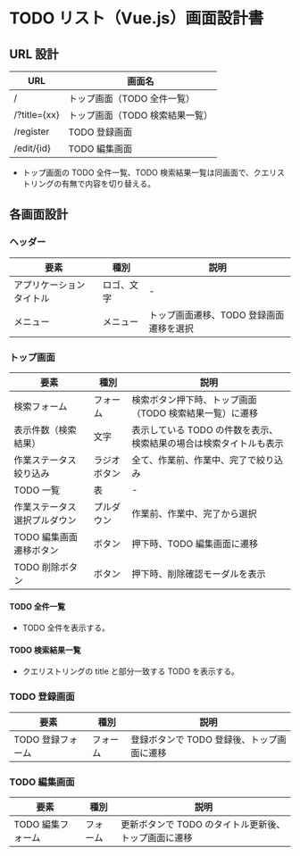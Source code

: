 # TODO リスト（Vue.js）画面設計書

## URL 設計

| URL          | 画面名                          |
| ------------ | ------------------------------- |
| /            | トップ画面（TODO 全件一覧）     |
| /?title={xx} | トップ画面（TODO 検索結果一覧） |
| /register    | TODO 登録画面                   |
| /edit/{id}   | TODO 編集画面                   |

- トップ画面の TODO 全件一覧、TODO 検索結果一覧は同画面で、クエリストリングの有無で内容を切り替える。

## 各画面設計

### ヘッダー

| 要素                     | 種別       | 説明                                    |
| ------------------------ | ---------- | --------------------------------------- |
| アプリケーションタイトル | ロゴ、文字 | -                                       |
| メニュー                 | メニュー   | トップ画面遷移、TODO 登録画面遷移を選択 |

### トップ画面

| 要素                         | 種別         | 説明                                                               |
| ---------------------------- | ------------ | ------------------------------------------------------------------ |
| 検索フォーム                 | フォーム     | 検索ボタン押下時、トップ画面（TODO 検索結果一覧）に遷移            |
| 表示件数（検索結果）         | 文字         | 表示している TODO の件数を表示、検索結果の場合は検索タイトルも表示 |
| 作業ステータス絞り込み       | ラジオボタン | 全て、作業前、作業中、完了で絞り込み                               |
| TODO 一覧                    | 表           | -                                                                  |
| 作業ステータス選択プルダウン | プルダウン   | 作業前、作業中、完了から選択                                       |
| TODO 編集画面遷移ボタン      | ボタン       | 押下時、TODO 編集画面に遷移                                        |
| TODO 削除ボタン              | ボタン       | 押下時、削除確認モーダルを表示                                     |

#### TODO 全件一覧

- TODO 全件を表示する。

#### TODO 検索結果一覧

- クエリストリングの title と部分一致する TODO を表示する。

### TODO 登録画面

| 要素              | 種別     | 説明                                       |
| ----------------- | -------- | ------------------------------------------ |
| TODO 登録フォーム | フォーム | 登録ボタンで TODO 登録後、トップ画面に遷移 |

### TODO 編集画面

| 要素              | 種別     | 説明                                                 |
| ----------------- | -------- | ---------------------------------------------------- |
| TODO 編集フォーム | フォーム | 更新ボタンで TODO のタイトル更新後、トップ画面に遷移 |
